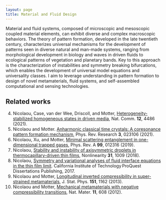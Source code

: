 ```yaml
---
layout: page
title: Material and Fluid Design
---
```

Material and fluid systems, composed of microscopic and mesoscopic coupled material elements, can exhibit diverse and complex macroscopic behaviors. The theory of pattern formation, developed in the late twentieth century, characterizes universal mechanisms for the development of patterns seen in diverse natural and man-made systems, ranging from morphological development in biology and waves in driven fluids to ecological patterns of vegetation and planetary bands. Key to this approach is the characterization of instabilities and symmetry breaking bifurcations, which enables the development of universal model equations and universality classes. I aim to leverage understanding in pattern formation to design of novel metamaterials, fluid systems, and self-assembled computational and sensing technologies.

## Related works
4. Nicolaou, Case, van der Wee, Driscoll, and  Motter, [Heterogeneity-stabilized homogeneous states in driven media](https://doi.org/10.1038/s41467-021-24459-0), Nat. Comm. **12**, 4486 (2021).
5. Nicolaou and Motter. [Anharmonic classical time crystals: A coresonance pattern formation mechanism](https://doi.org/10.1103/PhysRevResearch.3.023106), Phys. Rev. Research **3**, 023106 (2021).
11. Nicolaou, Xu, and  Motter, [Minimal scattering entanglement in one-dimensional trapped gases](https://doi.org/10.1103/PhysRevA.99.012316), Phys. Rev. A **99**, 012316 (2019).
12. Nicolaou, [Stability and instability of axisymmetric droplets in thermocapillary-driven thin films](https://doi.org/10.1088/1361-6544/aa999c), Nonlinearity **31**, 1009 (2018).
14. Nicolaou, [Symmetry and variational analyses of fluid interface equations in the thin film limit](https://www.proquest.com/docview/2129710996?pq-origsite=gscholar&fromopenview=true). California Institute of Technology ProQuest Dissertations Publishing, 2017.
15. Nicolaou and Motter, [Longitudinal inverted compressibility in super-strained metamaterials](https://doi.org/10.1007/s10955-013-0742-8), J. Stat. Phys. **151**, 1162 (2013).
16. Nicolaou and Motter, [Mechanical metamaterials with negative compressibility transitions](https://doi.org/10.1038/nmat3331), Nat. Mater.  **11**, 608 (2012).
